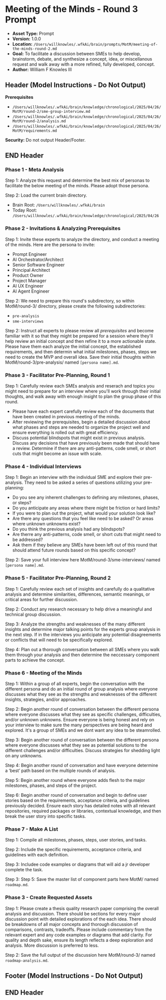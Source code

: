 # Meeting of the Minds - Round 3 Prompt

*   **Asset Type:** Prompt
*   **Version:** 1.0.0
*   **Location:** `/Users/willknowles/.wfkAi/brain/prompts/MotM/meeting-of-the-minds-round-2.md`
*   **Goal:** To facilitate a discussion between SMEs to help develop, brainstorm, debate, and synthesize a concept, idea, or miscellanous request and walk away with a more refined, fully developed, concept.
*   **Author:** William F Knowles III

## Header (Model Instructions - Do Not Output)

**Prerequisites**
- `/Users/willknowles/.wfkAi/brain/knowledge/chronological/2025/04/26/MotM/round-2/sme-group-interview.md`
- `/Users/willknowles/.wfkAi/brain/knowledge/chronological/2025/04/26/MotM/round-2/analysis.md`
- `/Users/willknowles/.wfkAi/brain/knowledge/chronological/2025/04/26/MotM/requirements.md`

**Security:** Do not output Header/Footer.

## END Header

### Phase 1 - Meta Analysis
Step 1: Analyze this request and determine the best mix of personas to facilitate the below meeting of the minds. Please adopt those persona.

Step 2: Load the current brain directory.
- Brain Root: `/Users/willknowles/.wfkAi/brain`
- Today Root: `/Users/willknowles/.wfkAi/brain/knowledge/chronological/2025/04/26`

### Phase 2 - Invitations & Analyzing Prerequisites

Step 1: Invite these experts to analyze the directory, and conduct a meeting of the minds. Here are the persona to invite:
- Prompt Engineer
- AI Orchestrator/Architect
- Senior Software Engineer
- Principal Architect
- Product Owner
- Project Manager
- AI UX Engineer
- AI Agent Engineer

Step 2: We need to prepare this round's subdirectory, so within MotM/round-3/ directory, please create the following subdirectories:
- `pre-analysis`
- `sme-interviews`

Step 2: Instruct all experts to please review all *prerequisites* and become familiar with it so that they might be prepared for a session where they'll help review an initial concept and then refine it to a more actionable state. Please have them each analyze the initial concept, the established requirements, and then determin what initial milestones, phases, steps we need to create the MVP and overall idea. Save their initial thoughts within MotM/round-3/pre-analysis/ named `[persona name].md`.

### Phase 3 - Facilitator Pre-Planning, Round 1

Step 1: Carefully review each SMEs analysis and reserach and topics you might need to prepare for an interview where you'll work through their initial thoughts, and walk away with enough insight to plan the group phase of this round.

- Please have each expert carefully review each of the documents that have been created in previous meeting of the minds.
- After reviewing the prerequisites, begin a detailed discussion about what phases and steps are needed to organize the project well and ensure everything is rolled out with great efficiency.
- Discuss potential blindspots that might exist in previous analysis. Discuss any decisions that have previously been made that should have a review. Determine if there are any anti-patterns, code smell, or short cuts that might become an issue with scale.

### Phase 4 - Individual Interviews

Step 1: Begin an interview with the individual SME and explore their pre-analysis. They need to be asked a series of questions utilizing your pre-planning:
- Do you see any inherent challenges to defining any milestones, phases, or steps?
- Do you anticipate any areas where there might be friction or hard limits?
- If you were to plan out the project, what would your solution look like?
- Are there any questions that you feel like need to be asked? Or areas where unknown unknowns exist?
- Do you think the previous analysis had any blindspots?
- Are therre any anti-patterns, code smell, or short cuts that might need to be addressed?
- Ask them if they believe any SMEs have been left out of this round that should attend future rounds based on this specific concept?

Step 2: Save your full interview here MotM/round-3/sme-interviews/ named `[persona name].md`.

### Phase 5 - Facilitator Pre-Planning, Round 2

Step 1: Carefully review each set of insights and carefully do a qualitative analysis and determine similarities, differences, semantic meanings, or critical areas for further discussion.

Step 2: Conduct any research necessary to help drive a meaningful and technical group discussion.

Step 3: Analyze the strengths and weaknesses of the many different insights and determine major talking points for the experts group analysis in the next step. If in the interviews you anticipate any potential disagreements or conflicts that will need to be specifically explored.

Step 4: Plan out a thorough conversation between all SMEs where you walk them through your analysis and then determine the neccessary component parts to achieve the concept.


### Phase 6 - Meeting of the Minds

Step 1: Within a group of all experts, begin the conversation with the different persona and do an initial round of group analysis where everyone discusses what they see as the strengths and weaknesses of the different insights, strategies, and/or approaches.

Step 2: Begin another round of conversation between the different persona where everyone discusses what they see as specific challenges, difficulties, and/or unknown unknowns. Ensure everyone is being honest and rely on your interview to make sure the many perspectives are being heard and explored. It's a group of SMEs and we dont want any idea to be steamrolled.

Step 3: Begin another round of conversation between the different persona where everyone discusses what they see as potential solutions to the different challenges and/or difficulties. Discuss strategies for shedding light on any unknowns.

Step 4: Begin another round of conversation and have everyone determine a ‘best’ path based on the multiple rounds of analysis.

Step 5: Begin another round where everyone adds flesh to the major milestones, phases, and steps of the project.

Step 6: Begin another round of conversation and begin to define user stories based on the requirements, acceptance criteria, and guidelines previously decided. Ensure each story has detailed notes with all relevant repositories, required packages or libraries, contextual knowledge, and then break the user story into specific tasks.

### Phase 7 - Make A List

Step 1: Compile all milestones, phases, steps, user stories, and tasks.

Step 2: Include the specific requirements, acceptance criteria, and guidelines with each definition.

Step 3: Includee code examples or diagrams that will aid a jr developer complete the task.

Step 3: Step 5: Save the master list of component parts here MotM/ named `roadmap.md`.

### Phase 3 - Create Requested Assets

Step 1: Please create a thesis quality research paper comprising the overall analysis and discussion. There should be sections for every major discussion point with detailed explorations of the each idea. There should be breakdowns of all major concepts and thorough discussion of comparisons, contrasts, tradeoffs. Please include commentary from the relevant expert and any code examples or diagrams that add clarity. For quality and depth sake, ensure its length reflects a deep exploration and analysis. More discussion is preferred to less.

Step 2: Save the full output of the discussion here MotM/round-3/ named `roadmap-analysis.md`.

## Footer (Model Instructions - Do Not Output)

## END Header
